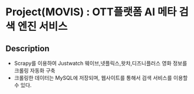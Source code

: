 # Project(MOVIS) : OTT플랫폼 AI 메타 검색 엔진 서비스
## Description
- Scrapy를 이용하여 Justwatch 웨이브,넷플릭스,왓챠,디즈니플러스 영화 정보를 크롤링 자동화 구축
- 크롤링한 데이터는 MySQL에 저장되며, 웹사이트를 통해서 검색 서비스를 이용할 수 있다.
